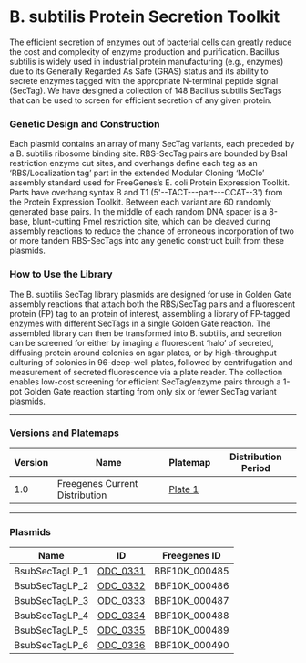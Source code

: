 # B. subtilis Protein Secretion Toolkit

The efficient secretion of enzymes out of bacterial cells can greatly reduce the cost and complexity of enzyme production and purification.
Bacillus subtilis is widely used in industrial protein manufacturing (e.g., enzymes) due to its Generally Regarded As Safe (GRAS) status and its ability
to secrete enzymes tagged with the appropriate N-terminal peptide signal (SecTag).  We have designed a collection of 148 Bacillus subtilis SecTags that
can be used to screen for efficient secretion of any given protein.

### Genetic Design and Construction

Each plasmid contains an array of many SecTag variants, each preceded by a B. subtilis ribosome binding site.
RBS-SecTag pairs are bounded by BsaI restriction enzyme cut sites, and overhangs define each tag as an ‘RBS/Localization tag’
part in the extended Modular Cloning ‘MoClo’ assembly standard used for FreeGenes’s E. coli Protein Expression Toolkit.
Parts have overhang syntax B and T1 (5'--TACT---part---CCAT--3') from the Protein Expression Toolkit. Between each variant are 60 randomly generated base pairs.
In the middle of each random DNA spacer is a 8-base, blunt-cutting PmeI restriction site, which can be cleaved during assembly reactions to reduce the
chance of erroneous incorporation of two or more tandem RBS-SecTags into any genetic construct built from these plasmids.

### How to Use the Library

The B. subtilis SecTag library plasmids are designed for use in Golden Gate assembly reactions that attach both the RBS/SecTag pairs and a
fluorescent protein (FP) tag to an protein of interest, assembling a library of FP-tagged enzymes with different SecTags in a single Golden Gate reaction.
The assembled library can then be transformed into B. subtilis, and secretion can be screened for either by imaging a fluorescent ‘halo’ of secreted,
diffusing protein around colonies on agar plates, or by high-throughput culturing of colonies in 96-deep-well plates, followed by centrifugation and measurement
of secreted fluorescence via a plate reader.  The collection enables low-cost screening for efficient SecTag/enzyme pairs through a 1-pot Golden Gate reaction
starting from only six or fewer SecTag variant plasmids.

---

### Versions and Platemaps

|Version|Name|Platemap|Distribution Period|
|---|---|---|---|
|1.0|Freegenes Current Distribution|[Plate 1](https://github.com/Reclone-org/Open-DNA-Collections/tree/main/Bacillus%20subtilis%20Protein%20Secretion%20Toolkit/Platemaps/BPST-v1_0.csv)||

---

### Plasmids

|Name|ID|Freegenes ID|
|---|---|---|
| BsubSecTagLP_1 | [ODC_0331](https://github.com/Reclone-org/Open-DNA-Collections/blob/main/Bacillus%20subtilis%20Protein%20Secretion%20Toolkit/Plasmids_Genbank/ODC_0331.gb) | BBF10K_000485 |
| BsubSecTagLP_2 | [ODC_0332](https://github.com/Reclone-org/Open-DNA-Collections/blob/main/Bacillus%20subtilis%20Protein%20Secretion%20Toolkit/Plasmids_Genbank/ODC_0332.gb) | BBF10K_000486 |
| BsubSecTagLP_3 | [ODC_0333](https://github.com/Reclone-org/Open-DNA-Collections/blob/main/Bacillus%20subtilis%20Protein%20Secretion%20Toolkit/Plasmids_Genbank/ODC_0333.gb) | BBF10K_000487 |
| BsubSecTagLP_4 | [ODC_0334](https://github.com/Reclone-org/Open-DNA-Collections/blob/main/Bacillus%20subtilis%20Protein%20Secretion%20Toolkit/Plasmids_Genbank/ODC_0334.gb) | BBF10K_000488 |
| BsubSecTagLP_5 | [ODC_0335](https://github.com/Reclone-org/Open-DNA-Collections/blob/main/Bacillus%20subtilis%20Protein%20Secretion%20Toolkit/Plasmids_Genbank/ODC_0335.gb) | BBF10K_000489 |
| BsubSecTagLP_6 | [ODC_0336](https://github.com/Reclone-org/Open-DNA-Collections/blob/main/Bacillus%20subtilis%20Protein%20Secretion%20Toolkit/Plasmids_Genbank/ODC_0336.gb) | BBF10K_000490 |
